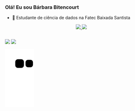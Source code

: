 ### Olá! Eu sou Bárbara Bitencourt


- 🌱 Estudante de ciência de dados na Fatec Baixada Santista

<div align="center">
  <a href="https://github.com/rafaballerini">
  <img height="130em" src="https://github-readme-stats.vercel.app/api?username=barbarabitencourt&show_icons=true&theme=dark&include_all_commits=true&count_private=true"/>
  <img height="130em" src="https://github-readme-stats.vercel.app/api/top-langs/?username=barbarabitencourt&layout=compact&langs_count=7&theme=dark"/>
</div>

##
<div> 
  
  <a href="https://instagram.com/barbarabiteencourt" target="_blank"><img src="https://img.shields.io/badge/-Instagram-%23E4405F?style=for-the-badge&logo=instagram&logoColor=white" target="_blank"></a>
 	  <a href = "mailto:contatobarbarabbitencourt@hotmail.com"><img src="https://img.shields.io/badge/Microsoft_Outlook-0078D4?style=for-the-badge&logo=microsoft-outlook&logoColor=white" target="_blank"></a>

 
  ![Snake animation](https://github.com/barbarabitencourt/barbarabitencourt/blob/output/github-contribution-grid-snake.svg)
 
</div>
